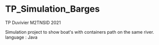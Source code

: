 # TP_Simulation_Barges
TP Duvivier M2TNSID 2021

Simulation project to show boat's with containers path on the same river.
language : Java
